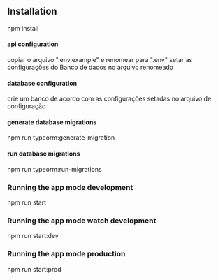 ## Installation
npm install

#### api configuration
copiar o arquivo ".env.example" e renomear para ".env"
setar as configurações do Banco de dados no arquivo renomeado

#### database configuration
crie um banco de acordo com as configurações setadas no arquivo de configuração

#### generate database migrations
npm run typeorm:generate-migration

#### run database migrations
npm run typeorm:run-migrations

### Running the app mode development
npm run start

### Running the app mode watch development
npm run start:dev

### Running the app mode production
npm run start:prod





